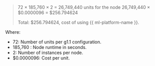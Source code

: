 > 72 × 185,760 × 2 = 26,749,440 units for the node
> 26,749,440 × $0.0000096 = $256.794624
>
> Total: $256.794624, cost of using {{ ml-platform-name }}.

Where:
* 72: Number of units per g1.1 configuration.
* 185,760 : Node runtime in seconds.
* 2: Number of instances per node.
* $0.0000096: Cost per unit.
